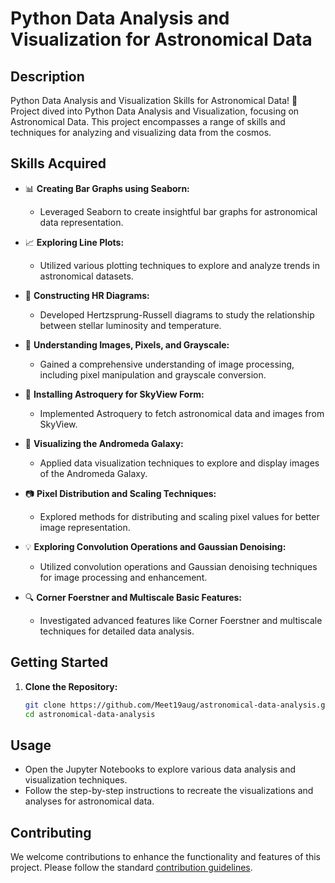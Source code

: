 # Python Data Analysis and Visualization for Astronomical Data

## Description

Python Data Analysis and Visualization Skills for Astronomical Data! 🚀  
Project dived into Python Data Analysis and Visualization, focusing on Astronomical Data. This project encompasses a range of skills and techniques for analyzing and visualizing data from the cosmos.

## Skills Acquired

- 📊 **Creating Bar Graphs using Seaborn:**
  - Leveraged Seaborn to create insightful bar graphs for astronomical data representation.

- 📈 **Exploring Line Plots:**
  - Utilized various plotting techniques to explore and analyze trends in astronomical datasets.

- 🌟 **Constructing HR Diagrams:**
  - Developed Hertzsprung-Russell diagrams to study the relationship between stellar luminosity and temperature.

- 📸 **Understanding Images, Pixels, and Grayscale:**
  - Gained a comprehensive understanding of image processing, including pixel manipulation and grayscale conversion.

- 🔭 **Installing Astroquery for SkyView Form:**
  - Implemented Astroquery to fetch astronomical data and images from SkyView.

- 🌌 **Visualizing the Andromeda Galaxy:**
  - Applied data visualization techniques to explore and display images of the Andromeda Galaxy.

- 📷 **Pixel Distribution and Scaling Techniques:**
  - Explored methods for distributing and scaling pixel values for better image representation.

- 💡 **Exploring Convolution Operations and Gaussian Denoising:**
  - Utilized convolution operations and Gaussian denoising techniques for image processing and enhancement.

- 🔍 **Corner Foerstner and Multiscale Basic Features:**
  - Investigated advanced features like Corner Foerstner and multiscale techniques for detailed data analysis.

## Getting Started

1. **Clone the Repository:**
   ```sh
   git clone https://github.com/Meet19aug/astronomical-data-analysis.git
   cd astronomical-data-analysis
   ```

## Usage

- Open the Jupyter Notebooks to explore various data analysis and visualization techniques.
- Follow the step-by-step instructions to recreate the visualizations and analyses for astronomical data.

## Contributing

We welcome contributions to enhance the functionality and features of this project. Please follow the standard [contribution guidelines](CONTRIBUTING.md).
